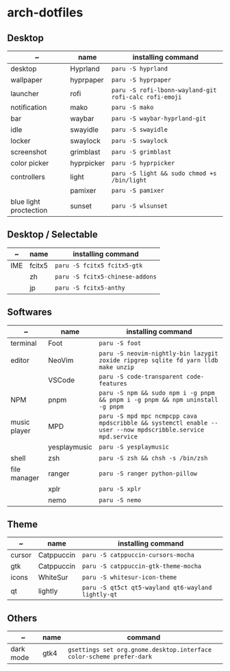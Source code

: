 # arch-dotfiles

## Desktop

| ~                      | name       | installing command                                    |
| ---------------------- | ---------- | ----------------------------------------------------- |
| desktop                | Hyprland   | `paru -S hyprland`                                    |
| wallpaper              | hyprpaper  | `paru -S hyprpaper`                                   |
| launcher               | rofi       | `paru -S rofi-lbonn-wayland-git rofi-calc rofi-emoji` |
| notification           | mako       | `paru -S mako`                                        |
| bar                    | waybar     | `paru -S waybar-hyprland-git`                         |
| idle                   | swayidle   | `paru -S swayidle`                                    |
| locker                 | swaylock   | `paru -S swaylock`                                    |
| screenshot             | grimblast  | `paru -S grimblast`                                   |
| color picker           | hyprpicker | `paru -S hyprpicker`                                  |
| controllers            | light      | `paru -S light && sudo chmod +s /bin/light`           |
|                        | pamixer    | `paru -S pamixer`                                     |
| blue light proctection | sunset     | `paru -S wlsunset`                                    |

## Desktop / Selectable

| ~   | name   | installing command              |
| --- | ------ | ------------------------------- |
| IME | fcitx5 | `paru -S fcitx5 fcitx5-gtk`     |
|     | zh     | `paru -S fcitx5-chinese-addons` |
|     | jp     | `paru -S fcitx5-anthy`          |

## Softwares

| ~            | name         | installing command                                                                                          |
| ------------ | ------------ | ----------------------------------------------------------------------------------------------------------- |
| terminal     | Foot         | `paru -S foot`                                                                                              |
| editor       | NeoVim       | `paru -S neovim-nightly-bin lazygit zoxide ripgrep sqlite fd yarn lldb make unzip`                          |
|              | VSCode       | `paru -S code-transparent code-features`                                                                    |
| NPM          | pnpm         | `paru -S npm && sudo npm i -g pnpm && pnpm i -g pnpm && npm uninstall -g pnpm`                              |
| music player | MPD          | `paru -S mpd mpc ncmpcpp cava mpdscribble && systemctl enable --user --now mpdscribble.service mpd.service` |
|              | yesplaymusic | `paru -S yesplaymusic`                                                                                      |
| shell        | zsh          | `paru -S zsh && chsh -s /bin/zsh`                                                                           |
| file manager | ranger       | `paru -S ranger python-pillow`                                                                              |
|              | xplr         | `paru -S xplr`                                                                                              |
|              | nemo         | `paru -S nemo`                                                                                              |

## Theme

| ~      | name       | installing command                                 |
| ------ | ---------- | -------------------------------------------------- |
| cursor | Catppuccin | `paru -S catppuccin-cursors-mocha`                 |
| gtk    | Catppuccin | `paru -S catppuccin-gtk-theme-mocha`               |
| icons  | WhiteSur   | `paru -S whitesur-icon-theme`                      |
| qt     | lightly    | `paru -S qt5ct qt5-wayland qt6-wayland lightly-qt` |

## Others

| ~         | name | command                                                              |
| --------- | ---- | -------------------------------------------------------------------- |
| dark mode | gtk4 | `gsettings set org.gnome.desktop.interface color-scheme prefer-dark` |
